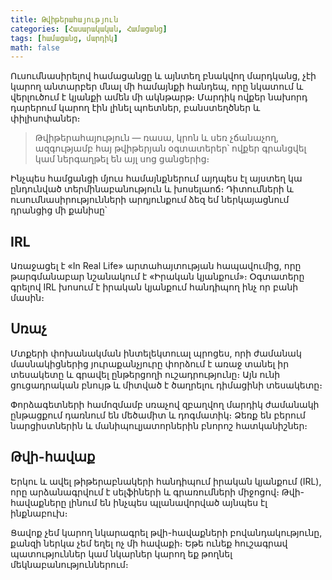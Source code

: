 ```yaml
---
title: Թվիթերահայություն
categories: [Հասարակական, Համացանց]
tags: [համացանց, մարդիկ]
math: false
---
```


Ուսումնասիրելով համացանցը և այնտեղ բնակվող մարդկանց, չէի կարող անտարբեր մնալ մի համայնքի հանդեպ, որը նկատում և վերլուծում է կյանքի ամեն մի ակնթարթ։ Մարդիկ ովքեր նախորդ դարերում կարող էին լինել պոետներ, բանստեղծներ և փիլիսոփաներ։

> Թվիթերահայություն — ռասա, կրոն և սեռ չճանաչող, ազգությամբ հայ թվիթերյան օգտատերեր՝ ովքեր գրանցվել կամ ներգաղթել են այլ սոց ցանցերից։

Ինչպես համցանցի մյուս համայնքներում այդպես էլ այստեղ կա ընդունված տերմինաբանություն և խոսելաոճ։ Դիտումների և ուսումնասիրությունների արդյունքում ձեզ եմ ներկայացնում դրանցից մի քանիսը՝

## IRL

Առաջացել է «In Real Life» արտահայտության հապավումից, որը թարգմանաբար նշանակում է «Իրական կյանքում»։ Օգտատերը գրելով IRL խոսում է իրական կյանքում հանդիպող ինչ որ բանի մասին։

## Սռաչ

Մտքերի փոխանակման ինտելեկտուալ պրոցես, որի ժամանակ մասնակիցներից յուրաքանչյուրը փորձում է առաջ տանել իր տեսակետը և գրավել ընթերցողի ուշադրությունը։ Այն ունի ցուցադրական բնույթ և միտված է ծաղրելու դիմացինի տեսակետը։

Փորձագետների համոզմամբ սռաչով զբաղվող մարդիկ ժամանակի ընթացքում դառնում են մեծամիտ և դոգմատիկ։ Ձեռք են բերում նարցիստներին և մանիպուլյատորներին բնորոշ հատկանիշներ։

## Թվի-հավաք

Երկու և ավել թիթերաբնակերի հանդիպում իրական կյանքում (IRL), որը արձանագրվում է սելֆիների և գրառումների միջոցով։ Թվի-հավաքները լինում են ինչպես պլանավորված այնպես էլ ինքնաբուխ։

Ցավոք չեմ կարող նկարագրել թվի-հավաքների բովանդակությունը, քանզի ներկա չեմ եղել ոչ մի հավաքի։ Եթե ունեք հուշագրավ պատություններ կամ նկարներ կարող եք թողնել մեկնաբանություններում։

